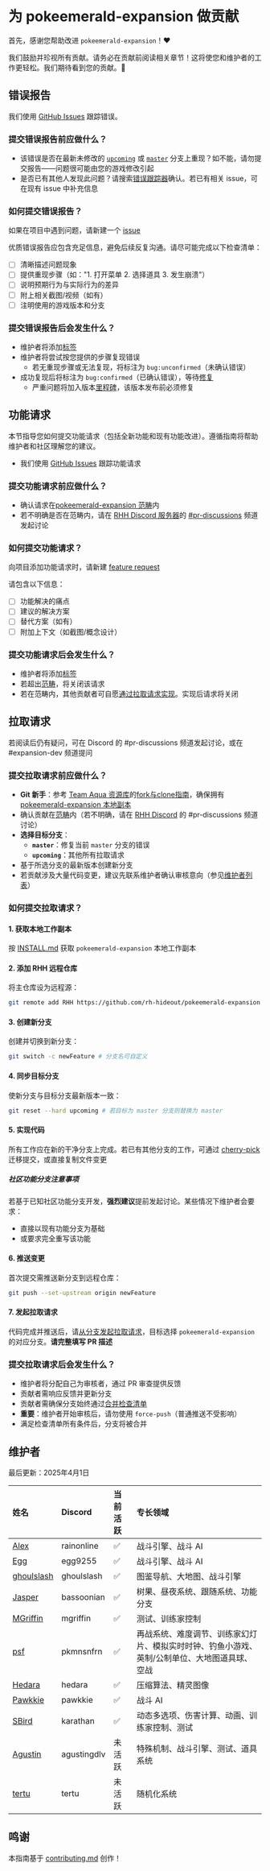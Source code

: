 # 为 pokeemerald-expansion 做贡献

首先，感谢您帮助改进 `pokeemerald-expansion`！❤️

我们鼓励并珍视所有贡献。请务必在贡献前阅读相关章节！这将使您和维护者的工作更轻松。我们期待看到您的贡献。🎉

## 错误报告

我们使用 [GitHub Issues](https://github.com/rh-hideout/pokeemerald-expansion/issues?q=sort%3Aupdated-desc+is%3Aissue+is%3Aopen+label%3Abug) 跟踪错误。

### 提交错误报告前应做什么？

- 该错误是否在最新未修改的 [`upcoming`](https://github.com/rh-hideout/pokeemerald-expansion/tree/upcoming) 或 [`master`](https://github.com/rh-hideout/pokeemerald-expansion/tree/master) 分支上重现？如不能，请勿提交报告——问题很可能由您的游戏修改引起
- 是否已有其他人发现此问题？请搜索[错误跟踪器](https://github.com/rh-hideout/pokeemerald-expansion/issues?q=label%3Abug)确认。若已有相关 issue，可在现有 issue 中补充信息

### 如何提交错误报告？

如果在项目中遇到问题，请新建一个 [issue](https://github.com/rh-hideout/pokeemerald-expansion/issues/new)

优质错误报告应包含充足信息，避免后续反复沟通。请尽可能完成以下检查清单：

- [ ] 清晰描述问题现象
- [ ] 提供重现步骤（如："1. 打开菜单 2. 选择道具 3. 发生崩溃"）
- [ ] 说明预期行为与实际行为的差异
- [ ] 附上相关截图/视频（如有）
- [ ] 注明使用的游戏版本和分支

### 提交错误报告后会发生什么？

- 维护者将添加[标签](https://github.com/rh-hideout/pokeemerald-expansion/labels)
- 维护者将尝试按您提供的步骤复现错误
  - 若无重现步骤或无法复现，将标注为 `bug:unconfirmed`（未确认错误）
- 成功复现后将标注为 `bug:confirmed`（已确认错误），等待[修复](#拉取请求)
  - 严重问题将加入版本[里程碑](https://github.com/rh-hideout/pokeemerald-expansion/milestones)，该版本发布前必须修复

## 功能请求

本节指导您如何提交功能请求（包括全新功能和现有功能改进）。遵循指南将帮助维护者和社区理解您的建议。

- 我们使用 [GitHub Issues](https://github.com/rh-hideout/pokeemerald-expansion/issues?q=sort%3Aupdated-desc+is%3Aissue+is%3Aopen+label%3Afeature-request) 跟踪功能请求

### 提交功能请求前应做什么？

- 确认请求在[pokeemerald-expansion 范畴](docs/team_procedures/scope.md)内
- 若不明确是否在范畴内，请在 [RHH Discord 服务器](https://discord.gg/6CzjAG6GZk)的 [#pr-discussions](https://discord.com/channels/419213663107416084/1102784418369785948) 频道发起讨论

### 如何提交功能请求？

向项目添加功能请求时，请新建 [feature request](https://github.com/rh-hideout/pokeemerald-expansion/issues/new)

请包含以下信息：
- [ ] 功能解决的痛点
- [ ] 建议的解决方案
- [ ] 替代方案（如有）
- [ ] 附加上下文（如截图/概念设计）

### 提交功能请求后会发生什么？

- 维护者将添加[标签](https://github.com/rh-hideout/pokeemerald-expansion/labels)
- 若超出[范畴](docs/team_procedures/scope.md)，将关闭该请求
- 若在范畴内，其他贡献者可自愿[通过拉取请求实现](#拉取请求)。实现后请求将关闭

## 拉取请求

若阅读后仍有疑问，可在 Discord 的 #pr-discussions 频道发起讨论，或在 #expansion-dev 频道提问

### 提交拉取请求前应做什么？

- **Git 新手**：参考 [Team Aqua 资源库](https://github.com/Pawkkie/Team-Aquas-Asset-Repo/)的[fork与clone指南](https://github.com/Pawkkie/Team-Aquas-Asset-Repo/wiki/The-Basics-of-GitHub)，确保拥有[pokeemerald-expansion 本地副本](INSTALL.md)
- 确认贡献在[范畴](docs/team_procedures/scope.md)内（若不明确，请在 [RHH Discord](https://discord.gg/6CzjAG6GZk) 的 #pr-discussions 频道讨论）
- **选择目标分支**：
  - **`master`**：修复当前 `master` 分支的错误
  - **`upcoming`**：其他所有拉取请求
- 基于所选分支的最新版本创建新分支
- 若贡献涉及大量代码变更，建议先联系维护者确认审核意向（参见[维护者列表](#维护者)）

### 如何提交拉取请求？

#### 1. 获取本地工作副本
按 [INSTALL.md](INSTALL.md) 获取 `pokeemerald-expansion` 本地工作副本

#### 2. 添加 RHH 远程仓库
将主仓库设为远程源：
```bash
git remote add RHH https://github.com/rh-hideout/pokeemerald-expansion # RHH 可替换为任意名称
```

#### 3. 创建新分支

创建并切换到新分支：

```bash
git switch -c newFeature # 分支名可自定义
```

#### 4. 同步目标分支

使新分支与目标分支最新版本一致：

```bash
git reset --hard upcoming # 若目标为 master 分支则替换为 master
```

#### 5. 实现代码

所有工作应在新的干净分支上完成。若已有其他分支的工作，可通过 [cherry-pick](https://git-scm.com/docs/git-cherry-pick) 迁移提交，或直接复制文件变更

##### 社区功能分支注意事项

若基于已知社区功能分支开发，**强烈建议**提前发起讨论。某些情况下维护者会要求：

- 直接以现有功能分支为基础
- 或要求完全重写该功能

#### 6. 推送变更

首次提交需推送新分支到远程仓库：

```bash
git push --set-upstream origin newFeature
```

#### 7. 发起拉取请求

代码完成并推送后，请[从分支发起拉取请求](https://docs.github.com/en/pull-requests/collaborating-with-pull-requests/proposing-changes-to-your-work-with-pull-requests/creating-a-pull-request-from-a-fork)，目标选择 `pokeemerald-expansion` 的对应分支。**请完整填写 PR 描述**

### 提交拉取请求后会发生什么？

- 维护者将分配自己为审核者，通过 PR 审查提供反馈
- 贡献者需响应反馈并更新分支
- 贡献者需确保分支始终通过[合并检查清单](https://docs/team_procedures/merge_checklist.md)
- **重要**：维护者开始审核后，请勿使用 `force-push`（普通推送不受影响）
- 满足检查清单所有条件后，分支将被合并

## 维护者

最后更新：2025年4月1日

| 姓名                                        | Discord     | 当前活跃 | 专长领域                                                     |
| :------------------------------------------ | :---------- | :------- | :----------------------------------------------------------- |
| [Alex](https://github.com/AlexOn1ine)       | rainonline  | ✅        | 战斗引擎、战斗 AI                                            |
| [Egg](https://github.com/DizzyEggg)         | egg9255     | ✅        | 战斗引擎、战斗 AI                                            |
| [ghoulslash](https://github.com/ghoulslash) | ghoulslash  | ✅        | 图鉴导航、大地图、战斗引擎                                   |
| [Jasper](https://github.com/Bassoonian)     | bassoonian  | ✅        | 树果、昼夜系统、跟随系统、功能分支                           |
| [MGriffin](https://github.com/mrgriffin)    | mgriffin    | ✅        | 测试、训练家控制                                             |
| [psf](https://github.com/pkmnsnfrn)         | pkmnsnfrn   | ✅        | 再战系统、难度调节、训练家幻灯片、模拟实时时钟、钓鱼小游戏、英制/公制单位、大地图道具球、空战 |
| [Hedara](https://github.com/hedara90)       | hedara      | ✅        | 压缩算法、精灵图像                                           |
| [Pawkkie](https://github.com/Pawkkie)       | pawkkie     | ✅        | 战斗 AI                                                      |
| [SBird](https://github.com/SBird1337)       | karathan    | ✅        | 动态多选项、伤害计算、动画、训练家控制、测试                 |
| [Agustin](https://github.com/AgustinGDLV)   | agustingdlv | 未活跃   | 特殊机制、战斗引擎、测试、道具系统                           |
| [tertu](https://github.com/tertu-m)         | tertu       | 未活跃   | 随机化系统                                                   |

## 鸣谢

本指南基于 [contributing.md](https://contributing.md/generator) 创作！
